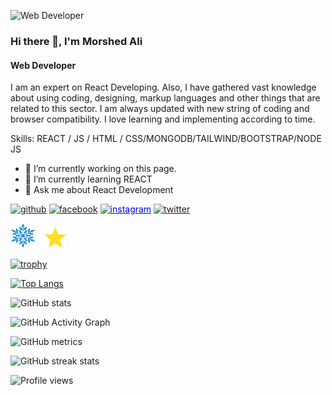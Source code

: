 ![Web Developer ](https://i.ibb.co/gjcjf0n/260772180-1431976817199950-7918940676818935295-n-removebg-preview.png)
### Hi there 👋, I'm Morshed Ali
#### Web Developer 


I am an expert on React Developing. Also, I have gathered vast knowledge about using coding, designing, markup languages and other things that are related to this sector. I am always updated with new string of coding and browser compatibility. I love learning and implementing according to time.

Skills:   REACT / JS / HTML / CSS/MONGODB/TAILWIND/BOOTSTRAP/NODE JS

- 🔭 I’m currently working on this page. 
- 🌱 I’m currently learning REACT 
- 💬 Ask me about React Development 


[<img src='https://cdn.jsdelivr.net/npm/simple-icons@3.0.1/icons/github.svg' alt='github'  height='40'>](https://github.com/AliMasud05)  [<img src='https://cdn.jsdelivr.net/npm/simple-icons@3.0.1/icons/facebook.svg' alt='facebook' height='40'>](https://www.facebook.com/Morshed)  [<img src='https://cdn.jsdelivr.net/npm/simple-icons@3.0.1/icons/instagram.svg' style="color:blue;" alt='instagram' height='40'>](https://www.instagram.com/Morshed/)  [<img src='https://cdn.jsdelivr.net/npm/simple-icons@3.0.1/icons/twitter.svg' alt='twitter' height='40'>](https://twitter.com/@morshed09953936)  

<a href='https://archiveprogram.github.com/'><img src='https://raw.githubusercontent.com/acervenky/animated-github-badges/master/assets/acbadge.gif' width='40' height='40'></a> <a href='https://stars.github.com/'><img src='https://raw.githubusercontent.com/acervenky/animated-github-badges/master/assets/starbadge.gif' width='35' height='35'></a> 

[![trophy](https://github-profile-trophy.vercel.app/?username=AliMasud05)](https://github.com/ryo-ma/github-profile-trophy)

[![Top Langs](https://github-readme-stats.vercel.app/api/top-langs/?username=AliMasud05)](https://github.com/anuraghazra/github-readme-stats)

![GitHub stats](https://github-readme-stats.vercel.app/api?username=AliMasud05&show_icons=true&count_private=true)  

![GitHub Activity Graph](https://activity-graph.herokuapp.com/graph?username=AliMasud05)  

![GitHub metrics](https://metrics.lecoq.io/AliMasud05)  

![GitHub streak stats](https://github-readme-streak-stats.herokuapp.com/?user=AliMasud05)  

![Profile views](https://gpvc.arturio.dev/AliMasud05)  
